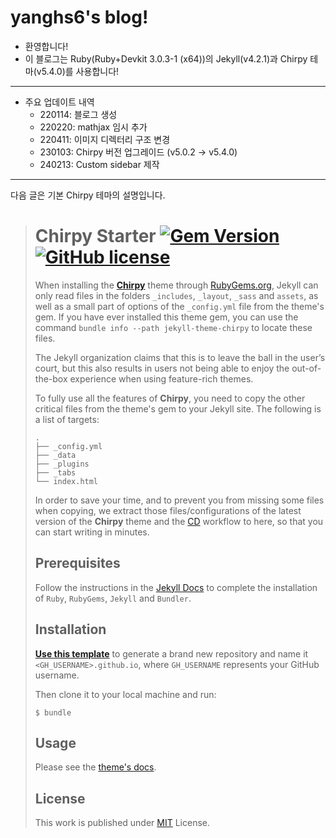 # yanghs6's blog!

- 환영합니다!
- 이 블로그는 Ruby(Ruby+Devkit 3.0.3-1 (x64))의 Jekyll(v4.2.1)과 Chirpy 테마(v5.4.0)를 사용합니다!

---
- 주요 업데이트 내역
  - 220114: 블로그 생성
  - 220220: mathjax 임시 추가
  - 220411: 이미지 디렉터리 구조 변경
  - 230103: Chirpy 버전 업그레이드 (v5.0.2 -> v5.4.0)
  - 240213: Custom sidebar 제작

---
다음 글은 기본 Chirpy 테마의 설명입니다.

> # Chirpy Starter [![Gem Version](https://img.shields.io/gem/v/jekyll-theme-chirpy)](https://rubygems.org/gems/jekyll-theme-chirpy) [![GitHub license](https://img.shields.io/github/license/cotes2020/chirpy-starter.svg?color=blue)][mit]
>
> When installing the [**Chirpy**][chirpy] theme through [RubyGems.org][gem], Jekyll can only read files in the folders `_includes`, `_layout`, `_sass` and `assets`, as well as a small part of options of the `_config.yml` file from the theme's gem. If you have ever installed this theme gem, you can use the command `bundle info --path jekyll-theme-chirpy` to locate these files.
> 
> The Jekyll organization claims that this is to leave the ball in the user’s court, but this also results in users not being able to enjoy the out-of-the-box experience when using feature-rich themes.
> 
> To fully use all the features of **Chirpy**, you need to copy the other critical files from the theme's gem to your Jekyll site. The following is a list of targets:
> 
> ```shell
> .
> ├── _config.yml
> ├── _data
> ├── _plugins
> ├── _tabs
> └── index.html
> ```
> 
> In order to save your time, and to prevent you from missing some files when copying, we extract those files/configurations of the latest version of the **Chirpy** theme and the [CD][CD] workflow to here, so that you can start writing in minutes.
> 
> ## Prerequisites
> 
> Follow the instructions in the [Jekyll Docs](https://jekyllrb.com/docs/installation/) to complete the installation of `Ruby`, `RubyGems`, `Jekyll` and `Bundler`.
> 
> ## Installation
> 
> [**Use this template**][use-template] to generate a brand new repository and name it `<GH_USERNAME>.github.io`, where `GH_USERNAME` represents your GitHub username.
> 
> Then clone it to your local machine and run:
> 
> ```
> $ bundle
> ```
> 
> ## Usage
> 
> Please see the [theme's docs](https://github.com/cotes2020/jekyll-theme-chirpy#documentation).
> 
> ## License
> 
> This work is published under [MIT][mit] License.
> 
> [gem]: https://rubygems.org/gems/jekyll-theme-chirpy
> [chirpy]: https://github.com/cotes2020/jekyll-theme-chirpy/
> [use-template]: https://github.com/cotes2020/chirpy-starter/generate
> [CD]: https://en.wikipedia.org/wiki/Continuous_deployment
> [mit]: https://github.com/cotes2020/chirpy-starter/blob/master/LICENSE
>
